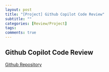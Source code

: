 ```yaml
---
layout: post
title: "[Project] Github Copilot Code Review"
subtitle: ""
categories: [Review/Project]
tags:
comments: true
---
```


## Github Copilot Code Review

[Github Repository](https://github.com/dev-onejun/github-copilot-code-review)
